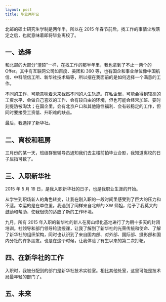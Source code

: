 ```yaml
---
layout: post
title: 毕业两年记
---
```


北邮的硕士研究生学制是两年半，所以在 2015 年春节前后，找工作的事情尘埃落定之后，也就意味着即将毕业离校了。

## 一、选择

和北邮的大部分“渣硕”一样，在找工作的那半年里，我也拿到了不止一两个的 Offer。其中有互联网公司如百度、美团和 360 等，也有国企和事业单位像中国航信、中科院信工所、新华社技术局等，所以摆在我面前的是如何选择一个满意的工作。

不同的工作，可能意味着未来截然不同的人生轨迹。在私企里，可能会得到较高的工资水平、会做自己喜欢的工作、会有较自由的环境，但也可能会经常加班、要时刻提防被淘汰；在国企里，会有北京户口和其他隐性福利、会有较稳定的工作，但同时要接受工资低、升职难的缺点。

最后，我选择了新华社。

## 二、离校和租房

三月份的某一天，班级群里辅导员通知我们去主楼前拍毕业合影，我知道离校的日子屈指可数了。


## 三、入职新华社

2015 年 5 月 19 日，是我入职新华社的日子，也是我职业生涯的开始。

从学生到职场新人的角色转变，让我在刚入职的一段时间里感受到了巨大的压力和不适。幸运的是在单位里，我遇到了同样来自北邮的 XW 师姐，给予了我莫大的鼓励和帮助，使我很快的适应了新的工作环境。

九月，所有 2015 年入职的新华社的新人在房山绿化基地进行了为期十多天的封闭培训。社领导和部门领导轮流授课，让我了解到了新华社的光荣传统和使命、了解了新华社的组织架构，同时也认识到了来自国内部、对外部、国际部、摄影部和国内分社的许多朋友。也是在这个时候，让我体验了有生以来的第二次打靶。

## 四、在新华社的工作

入职时，我被分配到的部门是新华社技术实验室。相比其他处室，这里可能是技术局最年轻的部门了。

## 五、未来
